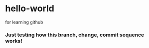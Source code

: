 # hello-world
for learning github

### Just testing how this branch, change, commit sequence works!
